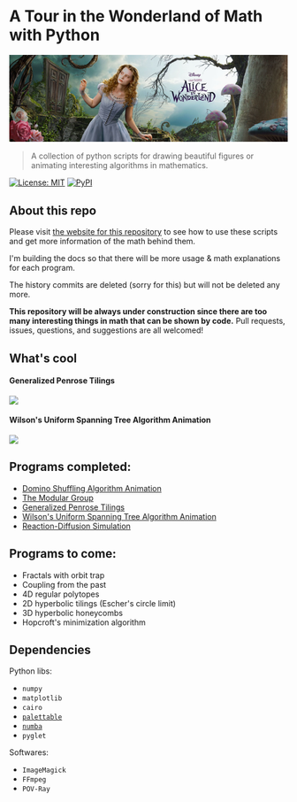 # A Tour in the Wonderland of Math with Python

<p align="center"><img src="./alice.png"></p>


> A collection of python scripts for drawing beautiful figures or animating interesting algorithms in mathematics.

[![License: MIT](https://img.shields.io/badge/License-MIT-red.svg)](https://opensource.org/licenses/MIT) [![PyPI](https://img.shields.io/pypi/pyversions/Django.svg)]()


## About this repo

Please visit [the website for this repository](http://www.pywonderland.com) to see how to use these scripts and get more information of the math behind them.

I'm building the docs so that there will be more usage & math explanations for each program.

The history commits are deleted (sorry for this) but will not be deleted any more.

**This repository will be always under construction since there are too many interesting things in math that can be shown by code.** Pull requests, issues, questions, and suggestions are all welcomed!

## What's cool

#### Generalized Penrose Tilings

<img style="margin:0px auto;display:block" src="http://www.pywonderland.com/img/penrose_small.png"/>

#### Wilson's Uniform Spanning Tree Algorithm Animation
<img style="margin:0px auto;display:block" src="http://www.pywonderland.com/img/wilson.gif"/>

## Programs completed:

- [Domino Shuffling Algorithm Animation](http://www.pywonderland.com/domino/)
- [The Modular Group](http://www.pywonderland.com/modulargroup/)
- [Generalized Penrose Tilings](http://www.pywonderland.com/penrose/)
- [Wilson's Uniform Spanning Tree Algorithm Animation](http://www.pywonderland.com/wilson/)
- [Reaction-Diffusion Simulation](http://www.pywonderland.com/grayscott/)

## Programs to come:

- Fractals with orbit trap
- Coupling from the past
- 4D regular polytopes
- 2D hyperbolic tilings (Escher's circle limit)
- 3D hyperbolic honeycombs
- Hopcroft's minimization algorithm

## Dependencies

Python libs:

+ `numpy`
+ `matplotlib`
+ `cairo`
+ [`palettable`](https://github.com/jiffyclub/palettable)
+ [`numba`](https://github.com/numba/numba)
+ `pyglet`

Softwares:

+ `ImageMagick`
+ `FFmpeg`
+ `POV-Ray`
